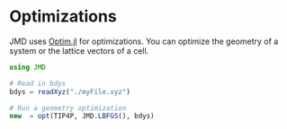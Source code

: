 # Optimizations

JMD uses [Optim.jl]() for optimizations. You can optimize the geometry of a system or the lattice vectors of a cell. 

```julia
using JMD

# Read in bdys
bdys = readXyz("./myFile.xyz")

# Run a geometry optimization
new  = opt(TIP4P, JMD.LBFGS(), bdys)
```